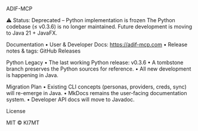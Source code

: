 ADIF-MCP

⚠️ Status: Deprecated – Python implementation is frozen
The Python codebase (≤ v0.3.6) is no longer maintained.
Future development is moving to Java 21 + JavaFX.

Documentation
	•	User & Developer Docs: https://adif-mcp.com
	•	Release notes & tags: GitHub Releases

Python Legacy
	•	The last working Python release: v0.3.6
	•	A tombstone branch preserves the Python sources for reference.
	•	All new development is happening in Java.

Migration Plan
	•	Existing CLI concepts (personas, providers, creds, sync) will re-emerge in Java.
	•	MkDocs remains the user-facing documentation system.
	•	Developer API docs will move to Javadoc.

License

MIT © KI7MT
